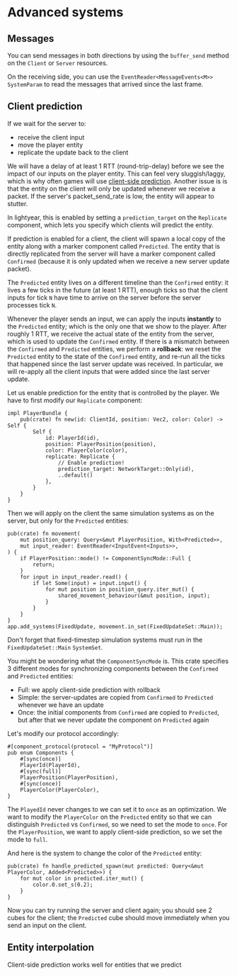 # Advanced systems

## Messages

You can send messages in both directions by using the `buffer_send` method on the `Client` or `Server` resources.

On the receiving side, you can use the `EventReader<MessageEvents<M>>` `SystemParam` to read the messages that arrived since the last frame.


## Client prediction

If we wait for the server to:
- receive the client input
- move the player entity
- replicate the update back to the client

We will have a delay of at least 1 RTT (round-trip-delay) before we see the impact of our inputs on the player entity.
This can feel very sluggish/laggy, which is why often games will use [client-side prediction](https://www.gabrielgambetta.com/client-side-prediction-server-reconciliation.html).
Another issue is is that the entity on the client will only be updated whenever we receive a packet. If the server's packet_send_rate is low,
the entity will appear to stutter.


In lightyear, this is enabled by setting a `prediction_target` on the `Replicate` component, which lets you specify
which clients will predict the entity.

If prediction is enabled for a client, the client will spawn a local copy of the entity along with a marker component called `Predicted`.
The entity that is directly replicated from the server will have a marker component called `Confirmed` (because it is only updated when we receive a new server update packet).

The `Predicted` entity lives on a different timeline than the `Confirmed` entity: it lives a few ticks in the future (at least 1 RTT), enough ticks
so that the client inputs for tick `N` have time to arrive on the server before the server processes tick `N`.

Whenever the player sends an input, we can apply the inputs **instantly** to the `Predicted` entity; which is the only one that we 
show to the player. After roughly 1 RTT, we receive the actual state of the entity from the server, which is used to update the `Confirmed` entity.
If there is a mismatch between the `Confirmed` and `Predicted` entities, we perform a **rollback**: we reset the `Predicted` entity to the state of the `Confirmed` entity,
and re-run all the ticks that happened since the last server update was received. In particular, we will re-apply all the client inputs that were added 
since the last server update.

Let us enable prediction for the entity that is controlled by the player. We have to first modify our `Replicate` component:
```rust,noplayground
impl PlayerBundle {
    pub(crate) fn new(id: ClientId, position: Vec2, color: Color) -> Self {
        Self {
            id: PlayerId(id),
            position: PlayerPosition(position),
            color: PlayerColor(color),
            replicate: Replicate {
                // Enable prediction!
                prediction_target: NetworkTarget::Only(id),
                ..default()
            },
        }
    }
}
```

Then we will apply on the client the same simulation systems as on the server, but only for the `Predicted` entities:
```rust,noplayground
pub(crate) fn movement(
    mut position_query: Query<&mut PlayerPosition, With<Predicted>>,
    mut input_reader: EventReader<InputEvent<Inputs>>,
) {
    if PlayerPosition::mode() != ComponentSyncMode::Full {
        return;
    }
    for input in input_reader.read() {
        if let Some(input) = input.input() {
            for mut position in position_query.iter_mut() {
                shared_movement_behaviour(&mut position, input);
            }
        }
    }
}
app.add_systems(FixedUpdate, movement.in_set(FixedUpdateSet::Main));
```
Don't forget that fixed-timestep simulation systems must run in the `FixedUpdateSet::Main` `SystemSet`.

You might be wondering what the `ComponentSyncMode` is.
This crate specifies 3 different modes for synchronizing components between the `Confirmed` and `Predicted` entities:
- Full: we apply client-side prediction with rollback
- Simple: the server-updates are copied from `Confirmed` to `Predicted` whenever we have an update
- Once: the initial components from `Confirmed` are copied to `Predicted`, but after that we never update the component on `Predicted` again

Let's modify our protocol accordingly:
```rust,noplayground
#[component_protocol(protocol = "MyProtocol")]
pub enum Components {
    #[sync(once)]
    PlayerId(PlayerId),
    #[sync(full)]
    PlayerPosition(PlayerPosition),
    #[sync(once)]
    PlayerColor(PlayerColor),
}
```

The `PlayedId` never changes to we can set it to `once` as an optimization.
We want to modify the `PlayerColor` on the `Predicted` entity so that we can distinguish `Predicted` vs `Confirmed`, so we need
to set the mode to `once`.
For the `PlayerPosition`, we want to apply client-side prediction, so we set the mode to `full`.

And here is the system to change the color of the `Predicted` entity:
```rust,noplayground
pub(crate) fn handle_predicted_spawn(mut predicted: Query<&mut PlayerColor, Added<Predicted>>) {
    for mut color in predicted.iter_mut() {
        color.0.set_s(0.2);
    }
}
```

Now you can try running the server and client again; you should see 2 cubes for the client; the `Predicted` cube should 
move immediately when you send an input on the client.


## Entity interpolation

Client-side prediction works well for entities that we predict







